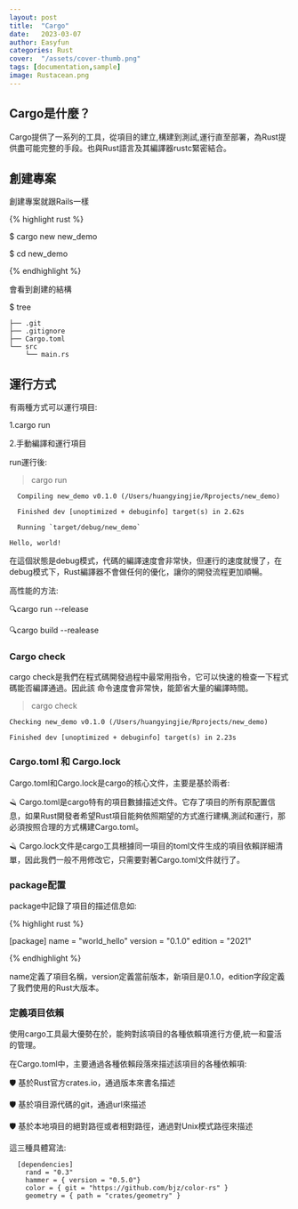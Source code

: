 ```yaml
---
layout: post
title:  "Cargo"
date:   2023-03-07
author: Easyfun
categories: Rust
cover:  "/assets/cover-thumb.png"
tags: [documentation,sample]
image: Rustacean.png
---
```



## Cargo是什麼？

Cargo提供了一系列的工具，從項目的建立,構建到測試,運行直至部署，為Rust提供盡可能完整的手段。也與Rust語言及其編譯器rustc緊密結合。

## 創建專案

創建專案就跟Rails一樣

{% highlight rust %}

$ cargo new new_demo

$ cd new_demo

{% endhighlight %}

會看到創建的結構

$ tree

```
├── .git
├── .gitignore
├── Cargo.toml
└── src
    └── main.rs
```

## 運行方式

有兩種方式可以運行項目:

1.cargo run

2.手動編譯和運行項目

run運行後:
> cargo run

```
  Compiling new_demo v0.1.0 (/Users/huangyingjie/Rprojects/new_demo)

  Finished dev [unoptimized + debuginfo] target(s) in 2.62s

  Running `target/debug/new_demo`

Hello, world!
```

在這個狀態是debug模式，代碼的編譯速度會非常快，但運行的速度就慢了，在debug模式下，Rust編譯器不會做任何的優化，讓你的開發流程更加順暢。

高性能的方法:

🔍cargo run --release

🔍cargo build --realease

### Cargo check

cargo check是我們在程式碼開發過程中最常用指令，它可以快速的檢查一下程式碼能否編譯通過。因此該
命令速度會非常快，能節省大量的編譯時間。

> cargo check

    Checking new_demo v0.1.0 (/Users/huangyingjie/Rprojects/new_demo)

    Finished dev [unoptimized + debuginfo] target(s) in 2.23s

### Cargo.toml 和 Cargo.lock

Cargo.toml和Cargo.lock是cargo的核心文件，主要是基於兩者:

🪒 Cargo.toml是cargo特有的項目數據描述文件。它存了項目的所有原配置信息，如果Rust開發者希望Rust項目能夠依照期望的方式進行建構,測試和運行，那必須按照合理的方式構建Cargo.toml。

🪒 Cargo.lock文件是cargo工具根據同一項目的toml文件生成的項目依賴詳細清單，因此我們一般不用修改它，只需要對著Cargo.toml文件就行了。

### package配置

package中記錄了項目的描述信息如:

{% highlight rust %}

[package]
name = "world_hello"
version = "0.1.0"
edition = "2021"

{% endhighlight %}

name定義了項目名稱，version定義當前版本，新項目是0.1.0，edition字段定義了我們使用的Rust大版本。

### 定義項目依賴

使用cargo工具最大優勢在於，能夠對該項目的各種依賴項進行方便,統一和靈活的管理。

在Cargo.toml中，主要通過各種依賴段落來描述該項目的各種依賴項:

🛡 基於Rust官方crates.io，通過版本來書名描述

🛡 基於項目源代碼的git，通過url來描述

🛡 基於本地項目的絕對路徑或者相對路徑，通過對Unix模式路徑來描述

這三種具體寫法:

```
  [dependencies]
    rand = "0.3"
    hammer = { version = "0.5.0"}
    color = { git = "https://github.com/bjz/color-rs" }
    geometry = { path = "crates/geometry" }
```

